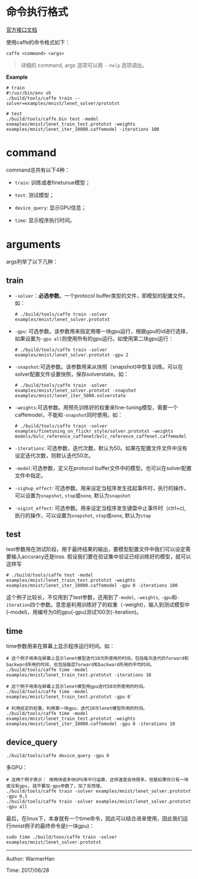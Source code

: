 # 命令执行格式

[官方接口文档](http://caffe.berkeleyvision.org/tutorial/interfaces.html)

使用caffe的命令格式如下：

```shell
caffe <command> <args>
```

> 详细的 command, args 选项可以用 `--help` 选项调出。

**Example**

```shell
# train
#!/usr/bin/env sh
./build/tools/caffe train --solver=examples/mnist/lenet_solver/prototxt

# test
./build/tools/caffe.bin test -model exmaples/mnist/lenet_train_test.prototxt -weights examples/mnist/lenet_iter_10000.caffemodel -iterations 100
```


# command

command总共有以下4种：

- `train`: 训练或者finetunue模型；

- `test`: 测试模型；

- `device_query`: 显示GPU信息；

- `time`: 显示程序执行时间。


# arguments

args列举了以下几种：


## train

- `-solver`：**必选参数**。一个protocol buffer类型的文件，即模型的配置文件。如：

   ```
   # ./build/tools/caffe train -solver examples/mnist/lenet_solver.prototxt
   ```

- `-gpu`: 可选参数。该参数用来指定用哪一块gpu运行，根据gpu的id进行选择，如果设置为`-gpu all`则使用所有的gpu运行。如使用第二块gpu运行：

   ```
   # ./build/tools/caffe train -solver examples/mnist/lenet_solver.prototxt -gpu 2
   ```

- `-snapshot`:可选参数。该参数用来从快照（snapshot)中恢复训练。可以在solver配置文件设置快照，保存solverstate。如：

   ```
   # ./build/tools/caffe train -solver examples/mnist/lenet_solver.prototxt -snapshot examples/mnist/lenet_iter_5000.solverstate
   ```

- `-weights`:可选参数。用预先训练好的权重来fine-tuning模型，需要一个caffemodel，不能和`-snapshot`同时使用。如：

   ```
   # ./build/tools/caffe train -solver examples/finetuning_on_flickr_style/solver.prototxt -weights models/bvlc_reference_caffenet/bvlc_reference_caffenet.caffemodel
   ```

- `-iterations`: 可选参数，迭代次数，默认为50。如果在配置文件文件中没有设定迭代次数，则默认迭代50次。

- `-model`:可选参数，定义在protocol buffer文件中的模型。也可以在solver配置文件中指定。

- `-sighup_effect`: 可选参数。用来设定当程序发生挂起事件时，执行的操作，可以设置为`snapshot`, `stop`或`none`, 默认为`snapshot`

- `-sigint_effect`: 可选参数。用来设定当程序发生键盘中止事件时（ctrl+c), 执行的操作，可以设置为`snapshot`, `stop`或`none`, 默认为`stop`


## test

test参数用在测试阶段，用于最终结果的输出，要模型配置文件中我们可以设定需要输入accuracy还是loss. 假设我们要在验证集中验证已经训练好的模型，就可以这样写

   ```
   # ./build/tools/caffe test -model examples/mnist/lenet_train_test.prototxt -weights examples/mnist/lenet_iter_10000.caffemodel -gpu 0 -iterations 100
   ```

这个例子比较长，不仅用到了test参数，还用到了`-model`, `-weights`, `-gpu`和`-iteration`四个参数。意思是利用训练好了的权重（-weight)，输入到测试模型中(-model)，用编号为0的gpu(-gpu)测试100次(-iteration)。

## time

time参数用来在屏幕上显示程序运行时间。如：

```shell
# 这个例子用来在屏幕上显示lenet模型迭代10次所使用的时间。包括每次迭代的forward和backward所用的时间，也包括每层forward和backward所用的平均时间。
./build/tools/caffe time -model examples/mnist/lenet_train_test.prototxt -iterations 10

# 这个例子用来在屏幕上显示lenet模型用gpu迭代50次所使用的时间。
./build/tools/caffe time -model examples/mnist/lenet_train_test.prototxt -gpu 0`

# 利用给定的权重，利用第一块gpu，迭代10次lenet模型所用的时间。
./build/tools/caffe time -model examples/mnist/lenet_train_test.prototxt -weights examples/mnist/lenet_iter_10000.caffemodel -gpu 0 -iterations 10
```


## device_query

```shell
./build/tools/caffe device_query -gpu 0
```

多GPU：
```shell
# 这两个例子表示： 用两块或多块GPU来平行运算，这样速度会快很多。但是如果你只有一块或没有gpu, 就不要加-gpu参数了，加了反而慢。
./build/tools/caffe train -solver examples/mnist/lenet_solver.prototxt -gpu 0,1
./build/tools/caffe train -solver examples/mnist/lenet_solver.prototxt -gpu all
```

最后，在linux下，本身就有一个time命令，因此可以结合进来使用，因此我们运行mnist例子的最终命令是(一块gpu)：

```shell
sudo time ./build/toos/caffe train -solver examples/mnist/lenet_solver.prototxt
```

***

Author: WarmerHan

Time: 2017/06/28
